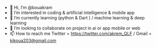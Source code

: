 - 👋 Hi, I’m @bouakram
- 👀 I’m interested in coding & artificial intelligence & mobile app
- 🌱 I’m currently learning (python & Dart ) / machine learning & deep learning
- 💞️ I’m looking to collaborate on project in ai or app mobile or web 
- 📫 How to reach me Twitter = https://twitter.com/akrem_QLF / Gmail = kikoua203@gmail.com
